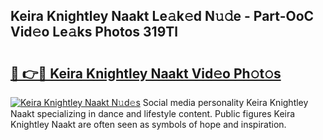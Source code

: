 ## Keira Knightley Naakt Le𝚊k𝚎d N𝚞𝚍e - Part-OoC Vid𝚎o Le𝚊ks Photos 319Tl

# <h2><a href="http://fb9ob2.evod.top/?m=Keira+Knightley+Naakt">🔗 👉🔴 Keira Knightley Naakt Vid𝚎o Ph𝚘t𝚘s</a></h2>

[![Keira Knightley Naakt N𝚞d𝚎s](https://i.imgur.com/8V9OHl7.gif)](http://fb9ob2.evod.top/?m=Keira+Knightley+Naakt)
Social media personality Keira Knightley Naakt specializing in dance and lifestyle content. Public figures Keira Knightley Naakt are often seen as symbols of hope and inspiration. 

